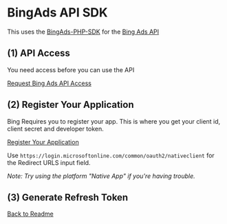 # BingAds API SDK

This uses the [BingAds-PHP-SDK](https://github.com/BingAds/BingAds-PHP-SDK) for the [Bing Ads API](https://docs.microsoft.com/en-us/bingads/guides/get-started-php?view=bingads-12)

## (1) API Access

You need access before you can use the API

[Request Bing Ads API Access](https://advertise.bingads.microsoft.com/en-us/resources/bing-partner-program/request-bing-ads-api-access)


## (2) Register Your Application

Bing Requires you to register your app. This is where you get your client id, client secret and developer token.

[Register Your Application](https://apps.dev.microsoft.com)

Use `https://login.microsoftonline.com/common/oauth2/nativeclient` for the Redirect URLS input field.

*Note: Try using the platform "Native App" if you're having trouble.*

## (3) Generate Refresh Token

[Back to Readme](README.md#-4-for-bingads)
